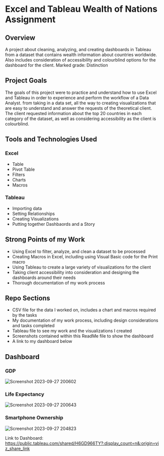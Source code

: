 # Excel and Tableau Wealth of Nations Assignment

## Overview
A project about cleaning, analyzing, and creating dashboards in Tableau from a dataset that contains wealth information about countries worldwide. Also includes consideration of accessibility and colourblind options for the dashboard for the client.
Marked grade: Distinction

## Project Goals
The goals of this project were to practice and understand how to use Excel and Tableau in order to experience and perform the workflow of a Data Analyst. from taking in a data set, all the way to creating visualizations that are easy to understand and answer the requests of the theoretical client. The client requested information about the top 20 countries in each category of the dataset, as well as considering accessibility as the client is colourblind.

## Tools and Technologies Used
### Excel
- Table
- Pivot Table
- Filters
- Charts
- Macros

### Tableau
- Importing data
- Setting Relationships
- Creating Visualizations
- Putting together Dashbaords and a Story

## Strong Points of my Work
- Using Excel to filter, analyze, and clean a dataset to be processed
- Creating Macros in Excel, including using Visual Basic code for the Print macro
- Using Tableau to create a large variety of visualizations for the client
- Taking client accessibility into consideration and designing the dashboards around their needs
- Thorough documentation of my work process

## Repo Sections
- CSV file for the data I worked on, includes a chart and macros required by the tasks
- My documentation of my work process, including design considerations and tasks completed
- Tableau file to see my work and the visualizations I created
- Screenshots contained within this ReadMe file to show the dashboard
- A link to my dashboard below

## Dashboard

### GDP

![Screenshot 2023-09-27 200602](https://github.com/Rayan-Arshed/Excel-and-Tableau-Wealth-of-Nations-Project/assets/95011650/05d3ec1e-ea2d-4068-8bcc-947619b37cd3)

### Life Expectancy

![Screenshot 2023-09-27 200643](https://github.com/Rayan-Arshed/Excel-and-Tableau-Wealth-of-Nations-Project/assets/95011650/49722780-f364-47ac-94ce-1e99cc34f734)

### Smartphone Ownership

![Screenshot 2023-09-27 204823](https://github.com/Rayan-Arshed/Excel-and-Tableau-Wealth-of-Nations-Project/assets/95011650/e1747e14-6995-4319-b507-e3045703b168)


Link to Dashboard:
https://public.tableau.com/shared/H6GD966TY?:display_count=n&:origin=viz_share_link
